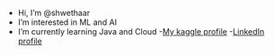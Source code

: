 - Hi, I’m @shwethaar
- I’m interested in ML and AI
- I’m currently learning Java and Cloud 
-[My kaggle profile](https://www.kaggle.com/shwethaar)
-[LinkedIn profile](https://www.linkedin.com/in/shwethaarajagopalan)
